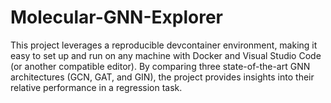 # Molecular-GNN-Explorer
This project leverages a reproducible devcontainer environment, making it easy to set up and run on any machine with Docker and Visual Studio Code (or another compatible editor). By comparing three state-of-the-art GNN architectures (GCN, GAT, and GIN), the project provides insights into their relative performance in a regression task.
